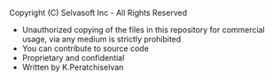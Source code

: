 Copyright (C) Selvasoft Inc - All Rights Reserved
 * Unauthorized copying of the files in this repository for commercial usage, via any medium is strictly prohibited
 * You can contribute to source code
 * Proprietary and confidential
 * Written by K.Peratchiselvan
